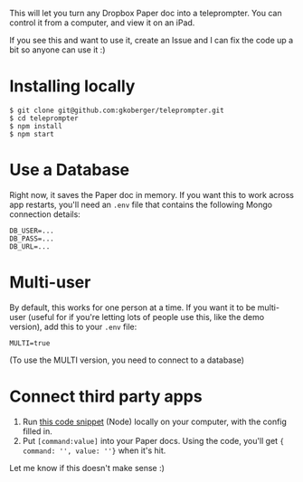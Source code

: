 This will let you turn any Dropbox Paper doc into a teleprompter. You can control it from a computer, and view it on an iPad.

If you see this and want to use it, create an Issue and I can fix the code up a bit so anyone can use it :)

# Installing locally

```
$ git clone git@github.com:gkoberger/teleprompter.git
$ cd teleprompter
$ npm install
$ npm start
```

# Use a Database

Right now, it saves the Paper doc in memory. If you want this to work across app restarts, you'll need an `.env` file that contains the following Mongo connection details:

```
DB_USER=...
DB_PASS=...
DB_URL=...
```

# Multi-user

By default, this works for one person at a time. If you want it to be multi-user (useful for if you're letting lots of people use this, like the demo version), add this to your `.env` file:

```
MULTI=true
```

(To use the MULTI version, you need to connect to a database)

# Connect third party apps

  1. Run [this code snippet](https://github.com/gkoberger/teleprompter/blob/master/connection_demo/index.js) (Node) locally on your computer, with the config filled in.
  2. Put `[command:value]` into your Paper docs. Using the code, you'll get `{ command: '', value: ''}` when it's hit.

Let me know if this doesn't make sense :)

